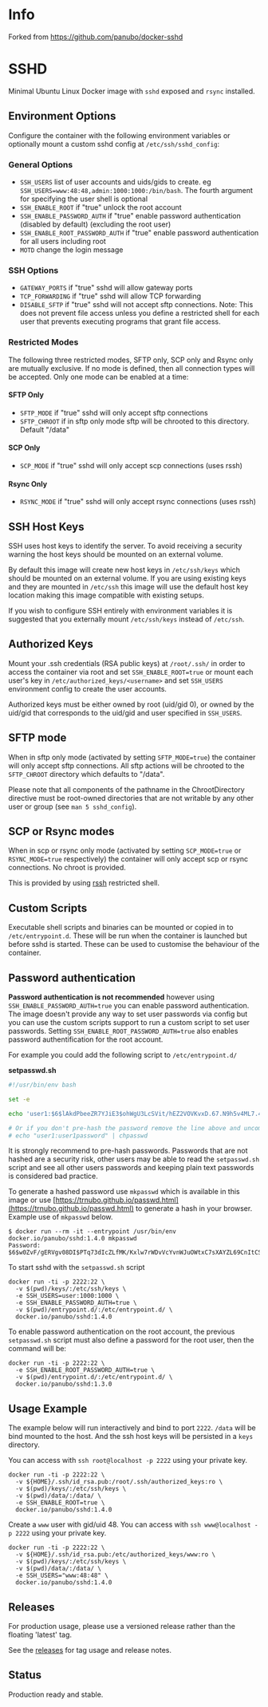 # Info
Forked from https://github.com/panubo/docker-sshd

# SSHD

Minimal Ubuntu Linux Docker image with `sshd` exposed and `rsync` installed.

## Environment Options

Configure the container with the following environment variables or optionally mount a custom sshd config at `/etc/ssh/sshd_config`:

### General Options

- `SSH_USERS` list of user accounts and uids/gids to create. eg `SSH_USERS=www:48:48,admin:1000:1000:/bin/bash`. The fourth argument for specifying the user shell is optional
- `SSH_ENABLE_ROOT` if "true" unlock the root account
- `SSH_ENABLE_PASSWORD_AUTH` if "true" enable password authentication (disabled by default) (excluding the root user)
- `SSH_ENABLE_ROOT_PASSWORD_AUTH` if "true" enable password authentication for all users including root
- `MOTD` change the login message

### SSH Options

- `GATEWAY_PORTS` if "true" sshd will allow gateway ports
- `TCP_FORWARDING` if "true" sshd will allow TCP forwarding
- `DISABLE_SFTP` if "true" sshd will not accept sftp connections. Note: This does not
prevent file access unless you define a restricted shell for each user that prevents executing
programs that grant file access.

### Restricted Modes

The following three restricted modes, SFTP only, SCP only and Rsync only are mutually exclusive. If no mode is defined,
then all connection types will be accepted. Only one mode can be enabled at a time:

#### SFTP Only

- `SFTP_MODE` if "true" sshd will only accept sftp connections
- `SFTP_CHROOT` if in sftp only mode sftp will be chrooted to this directory. Default "/data"

#### SCP Only

- `SCP_MODE` if "true" sshd will only accept scp connections (uses rssh)

#### Rsync Only

- `RSYNC_MODE` if "true" sshd will only accept rsync connections (uses rssh)

## SSH Host Keys

SSH uses host keys to identify the server. To avoid receiving a security warning the host keys should be mounted on an external volume.

By default this image will create new host keys in `/etc/ssh/keys` which should be mounted on an external volume. If you are using existing keys and they are mounted in `/etc/ssh` this image will use the default host key location making this image compatible with existing setups.

If you wish to configure SSH entirely with environment variables it is suggested that you externally mount `/etc/ssh/keys` instead of `/etc/ssh`.

## Authorized Keys

Mount your .ssh credentials (RSA public keys) at `/root/.ssh/` in order to
access the container via root and set `SSH_ENABLE_ROOT=true` or mount each user's key in
`/etc/authorized_keys/<username>` and set `SSH_USERS` environment config to create the user accounts.

Authorized keys must be either owned by root (uid/gid 0), or owned by the uid/gid that corresponds to the
uid/gid and user specified in `SSH_USERS`.

## SFTP mode

When in sftp only mode (activated by setting `SFTP_MODE=true`) the container will only accept sftp connections. All sftp actions will be chrooted to the `SFTP_CHROOT` directory which defaults to "/data".

Please note that all components of the pathname in the ChrootDirectory directive must be root-owned directories that are not writable by any other user or group (see `man 5 sshd_config`).

## SCP or Rsync modes

When in scp or rsync only mode (activated by setting `SCP_MODE=true` or `RSYNC_MODE=true` respectively) the container will only accept scp or rsync connections. No chroot is provided.

This is provided by using [rssh](http://www.pizzashack.org/rssh/) restricted shell.

## Custom Scripts

Executable shell scripts and binaries can be mounted or copied in to `/etc/entrypoint.d`. These will be run when the container is launched but before sshd is started. These can be used to customise the behaviour of the container.

## Password authentication

**Password authentication is not recommended** however using `SSH_ENABLE_PASSWORD_AUTH=true` you can enable password authentication. The image doesn't provide any way to set user passwords via config but you can use the custom scripts support to run a custom script to set user passwords.
Setting `SSH_ENABLE_ROOT_PASSWORD_AUTH=true` also enables password authentification for the root account.

For example you could add the following script to `/etc/entrypoint.d/`

**setpasswd.sh**

```bash
#!/usr/bin/env bash

set -e

echo 'user1:$6$lAkdPbeeZR7YJiE3$ohWgU3LcSVit/hEZ2VOVKvxD.67.N9h5v4ML7.4X51ZK3kABbTPHkZUPzN9jxQQWXtkLctI0FJZR8CChIwz.S/' | chpasswd --encrypted

# Or if you don't pre-hash the password remove the line above and uncomment the line below.
# echo "user1:user1password" | chpasswd
```

It is strongly recommend to pre-hash passwords. Passwords that are not hashed are a security risk, other users may be able to read the `setpasswd.sh` script and see all other users passwords and keeping plain text passwords is considered bad practice.

To generate a hashed password use `mkpasswd` which is available in this image or use [https://trnubo.github.io/passwd.html](https://trnubo.github.io/passwd.html) to generate a hash in your browser. Example use of `mkpasswd` below.

```
$ docker run --rm -it --entrypoint /usr/bin/env docker.io/panubo/sshd:1.4.0 mkpasswd
Password:
$6$w0ZvF/gERVgv08DI$PTq73dIcZLfMK/Kxlw7rWDvVcYvnWJuOWtxC7sXAYZL69CnItCS.QM.nTUyMzaT0aYjDBdbCH1hDiwbQE8/BY1
```

To start sshd with the `setpasswd.sh` script

```
docker run -ti -p 2222:22 \
  -v $(pwd)/keys/:/etc/ssh/keys \
  -e SSH_USERS=user:1000:1000 \
  -e SSH_ENABLE_PASSWORD_AUTH=true \
  -v $(pwd)/entrypoint.d/:/etc/entrypoint.d/ \
  docker.io/panubo/sshd:1.4.0
```

To enable password authentication on the root account, the previous `setpasswd.sh` script must also define a password for the root user, then
the command will be:

```
docker run -ti -p 2222:22 \
  -e SSH_ENABLE_ROOT_PASSWORD_AUTH=true \
  -v $(pwd)/entrypoint.d/:/etc/entrypoint.d/ \
  docker.io/panubo/sshd:1.3.0
```

## Usage Example

The example below will run interactively and bind to port `2222`. `/data` will be
bind mounted to the host. And the ssh host keys will be persisted in a `keys`
directory.

You can access with `ssh root@localhost -p 2222` using your private key.

```
docker run -ti -p 2222:22 \
  -v ${HOME}/.ssh/id_rsa.pub:/root/.ssh/authorized_keys:ro \
  -v $(pwd)/keys/:/etc/ssh/keys \
  -v $(pwd)/data/:/data/ \
  -e SSH_ENABLE_ROOT=true \
  docker.io/panubo/sshd:1.4.0
```

Create a `www` user with gid/uid 48. You can access with `ssh www@localhost -p 2222` using your private key.

```
docker run -ti -p 2222:22 \
  -v ${HOME}/.ssh/id_rsa.pub:/etc/authorized_keys/www:ro \
  -v $(pwd)/keys/:/etc/ssh/keys \
  -v $(pwd)/data/:/data/ \
  -e SSH_USERS="www:48:48" \
  docker.io/panubo/sshd:1.4.0
```

## Releases

For production usage, please use a versioned release rather than the floating 'latest' tag.

See the [releases](https://github.com/panubo/docker-sshd/releases) for tag usage
and release notes.

## Status

Production ready and stable.
